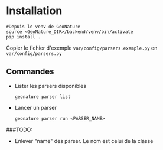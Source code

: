 # Installation

    #Depuis le venv de GeoNature
    source <GeoNature_DIR>/backend/venv/bin/activate
    pip install .

Copier le fichier d'exemple `var/config/parsers.example.py` en `var/config/parsers.py`

## Commandes 

* Lister les parsers disponibles

    ```    
    geonature parser list
    ```

- Lancer un parser
    ```
    geonature parser run <PARSER_NAME>
    ```


###TODO:

- Enlever "name" des parser. Le nom est celui de la classe
